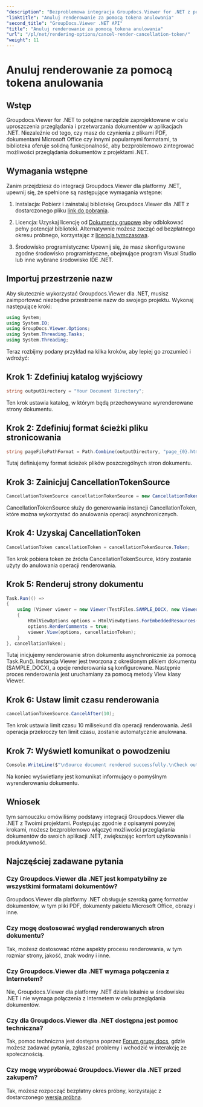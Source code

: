 ```yaml
---
"description": "Bezproblemowa integracja Groupdocs.Viewer for .NET z projektami .NET w celu wydajnego przeglądania dokumentów."
"linktitle": "Anuluj renderowanie za pomocą tokena anulowania"
"second_title": "GroupDocs.Viewer .NET API"
"title": "Anuluj renderowanie za pomocą tokena anulowania"
"url": "/pl/net/rendering-options/cancel-render-cancellation-token/"
"weight": 11
---
```


# Anuluj renderowanie za pomocą tokena anulowania

## Wstęp
Groupdocs.Viewer for .NET to potężne narzędzie zaprojektowane w celu uproszczenia przeglądania i przetwarzania dokumentów w aplikacjach .NET. Niezależnie od tego, czy masz do czynienia z plikami PDF, dokumentami Microsoft Office czy innymi popularnymi formatami, ta biblioteka oferuje solidną funkcjonalność, aby bezproblemowo zintegrować możliwości przeglądania dokumentów z projektami .NET.
## Wymagania wstępne
Zanim przejdziesz do integracji Groupdocs.Viewer dla platformy .NET, upewnij się, że spełnione są następujące wymagania wstępne:
1. Instalacja: Pobierz i zainstaluj bibliotekę Groupdocs.Viewer dla .NET z dostarczonego pliku [link do pobrania](https://releases.groupdocs.com/viewer/net/).
   
2. Licencja: Uzyskaj licencję od [Dokumenty grupowe](https://purchase.groupdocs.com/buy) aby odblokować pełny potencjał biblioteki. Alternatywnie możesz zacząć od bezpłatnego okresu próbnego, korzystając z [licencja tymczasowa](https://purchase.groupdocs.com/temporary-license/).
   
3. Środowisko programistyczne: Upewnij się, że masz skonfigurowane zgodne środowisko programistyczne, obejmujące program Visual Studio lub inne wybrane środowisko IDE .NET.

## Importuj przestrzenie nazw
Aby skutecznie wykorzystać Groupdocs.Viewer dla .NET, musisz zaimportować niezbędne przestrzenie nazw do swojego projektu. Wykonaj następujące kroki:

```csharp
using System;
using System.IO;
using GroupDocs.Viewer.Options;
using System.Threading.Tasks;
using System.Threading;
```

Teraz rozbijmy podany przykład na kilka kroków, aby lepiej go zrozumieć i wdrożyć:
## Krok 1: Zdefiniuj katalog wyjściowy
```csharp
string outputDirectory = "Your Document Directory";
```
Ten krok ustawia katalog, w którym będą przechowywane wyrenderowane strony dokumentu.
## Krok 2: Zdefiniuj format ścieżki pliku stronicowania
```csharp
string pageFilePathFormat = Path.Combine(outputDirectory, "page_{0}.html");
```
Tutaj definiujemy format ścieżek plików poszczególnych stron dokumentu.
## Krok 3: Zainicjuj CancellationTokenSource
```csharp
CancellationTokenSource cancellationTokenSource = new CancellationTokenSource();
```
CancellationTokenSource służy do generowania instancji CancellationToken, które można wykorzystać do anulowania operacji asynchronicznych.
## Krok 4: Uzyskaj CancellationToken
```csharp
CancellationToken cancellationToken = cancellationTokenSource.Token;
```
Ten krok pobiera token ze źródła CancellationTokenSource, który zostanie użyty do anulowania operacji renderowania.
## Krok 5: Renderuj strony dokumentu
```csharp
Task.Run(() =>
{
    using (Viewer viewer = new Viewer(TestFiles.SAMPLE_DOCX, new ViewerSettings(new GroupDocs.Viewer.Logging.ConsoleLogger())))
    {
        HtmlViewOptions options = HtmlViewOptions.ForEmbeddedResources(pageFilePathFormat);
        options.RenderComments = true;
        viewer.View(options, cancellationToken);
    }
}, cancellationToken);
```
Tutaj inicjujemy renderowanie stron dokumentu asynchronicznie za pomocą Task.Run(). Instancja Viewer jest tworzona z określonym plikiem dokumentu (SAMPLE_DOCX), a opcje renderowania są konfigurowane. Następnie proces renderowania jest uruchamiany za pomocą metody View klasy Viewer.
## Krok 6: Ustaw limit czasu renderowania
```csharp
cancellationTokenSource.CancelAfter(10);
```
Ten krok ustawia limit czasu 10 milisekund dla operacji renderowania. Jeśli operacja przekroczy ten limit czasu, zostanie automatycznie anulowana.
## Krok 7: Wyświetl komunikat o powodzeniu
```csharp
Console.WriteLine($"\nSource document rendered successfully.\nCheck output in {outputDirectory}.");
```
Na koniec wyświetlany jest komunikat informujący o pomyślnym wyrenderowaniu dokumentu.

## Wniosek
tym samouczku omówiliśmy podstawy integracji Groupdocs.Viewer dla .NET z Twoimi projektami. Postępując zgodnie z opisanymi powyżej krokami, możesz bezproblemowo włączyć możliwości przeglądania dokumentów do swoich aplikacji .NET, zwiększając komfort użytkowania i produktywność.
## Najczęściej zadawane pytania
### Czy Groupdocs.Viewer dla .NET jest kompatybilny ze wszystkimi formatami dokumentów?
Groupdocs.Viewer dla platformy .NET obsługuje szeroką gamę formatów dokumentów, w tym pliki PDF, dokumenty pakietu Microsoft Office, obrazy i inne.
### Czy mogę dostosować wygląd renderowanych stron dokumentu?
Tak, możesz dostosować różne aspekty procesu renderowania, w tym rozmiar strony, jakość, znak wodny i inne.
### Czy Groupdocs.Viewer dla .NET wymaga połączenia z Internetem?
Nie, Groupdocs.Viewer dla platformy .NET działa lokalnie w środowisku .NET i nie wymaga połączenia z Internetem w celu przeglądania dokumentów.
### Czy dla Groupdocs.Viewer dla .NET dostępna jest pomoc techniczna?
Tak, pomoc techniczna jest dostępna poprzez [Forum grupy docs](https://forum.groupdocs.com/c/viewer/9), gdzie możesz zadawać pytania, zgłaszać problemy i wchodzić w interakcję ze społecznością.
### Czy mogę wypróbować Groupdocs.Viewer dla .NET przed zakupem?
Tak, możesz rozpocząć bezpłatny okres próbny, korzystając z dostarczonego [wersja próbna](https://releases.groupdocs.com/).